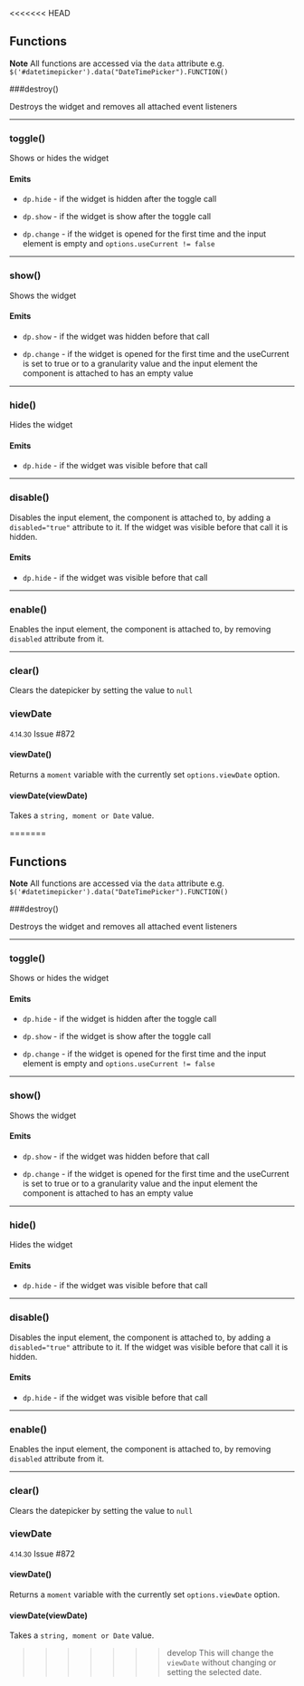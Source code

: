<<<<<<< HEAD
## Functions

<div class="alert alert-info">
    <strong>Note</strong>
    All functions are accessed via the <code>data</code> attribute e.g. <code>$('#datetimepicker').data("DateTimePicker").FUNCTION()</code>
</div>

###destroy()

Destroys the widget and removes all attached event listeners

----------------------

### toggle()

Shows or hides the widget

#### Emits

* `dp.hide` - if the widget is hidden after the toggle call

* `dp.show` - if the widget is show after the toggle call

* `dp.change` - if the widget is opened for the first time and the input element is empty and `options.useCurrent != false`

----------------------

### show()

Shows the widget

#### Emits

* `dp.show` - if the widget was hidden before that call

* `dp.change` - if the widget is opened for the first time and the useCurrent is set to true or to a granularity value and the input element the component is attached to has an empty value

----------------------

### hide()

Hides the widget

#### Emits

* `dp.hide` - if the widget was visible before that call

----------------------

### disable()

Disables the input element, the component is attached to, by adding a `disabled="true"` attribute to it. If the widget was visible before that call it is hidden.

#### Emits

* `dp.hide` - if the widget was visible before that call

----------------------

### enable()

Enables the input element, the component is attached to, by removing `disabled` attribute from it.

----------------------

### clear()

Clears the datepicker by setting the value to `null`

### viewDate

<small>4.14.30</small> Issue #872

#### viewDate()

Returns a `moment` variable with the currently set `options.viewDate` option.

#### viewDate(viewDate)

Takes a `string, moment or Date` value.

=======
## Functions

<div class="alert alert-info">
    <strong>Note</strong>
    All functions are accessed via the <code>data</code> attribute e.g. <code>$('#datetimepicker').data("DateTimePicker").FUNCTION()</code>
</div>

###destroy()

Destroys the widget and removes all attached event listeners

----------------------

### toggle()

Shows or hides the widget

#### Emits

* `dp.hide` - if the widget is hidden after the toggle call

* `dp.show` - if the widget is show after the toggle call

* `dp.change` - if the widget is opened for the first time and the input element is empty and `options.useCurrent != false`

----------------------

### show()

Shows the widget

#### Emits

* `dp.show` - if the widget was hidden before that call

* `dp.change` - if the widget is opened for the first time and the useCurrent is set to true or to a granularity value and the input element the component is attached to has an empty value

----------------------

### hide()

Hides the widget

#### Emits

* `dp.hide` - if the widget was visible before that call

----------------------

### disable()

Disables the input element, the component is attached to, by adding a `disabled="true"` attribute to it. If the widget was visible before that call it is hidden.

#### Emits

* `dp.hide` - if the widget was visible before that call

----------------------

### enable()

Enables the input element, the component is attached to, by removing `disabled` attribute from it.

----------------------

### clear()

Clears the datepicker by setting the value to `null`

### viewDate

<small>4.14.30</small> Issue #872

#### viewDate()

Returns a `moment` variable with the currently set `options.viewDate` option.

#### viewDate(viewDate)

Takes a `string, moment or Date` value.

>>>>>>> develop
This will change the `viewDate` without changing or setting the selected date.